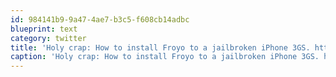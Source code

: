 ```yaml
---
id: 984141b9-9a47-4ae7-b3c5-f608cb14adbc
blueprint: text
category: twitter
title: 'Holy crap: How to install Froyo to a jailbroken iPhone 3GS. http://tinyurl.com/2cgbfef'
caption: 'Holy crap: How to install Froyo to a jailbroken iPhone 3GS. http://tinyurl.com/2cgbfef'
---
```

